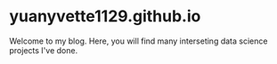 # yuanyvette1129.github.io

Welcome to my blog. Here, you will find many interseting data science projects I've done.
